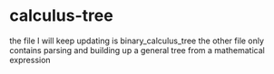 # calculus-tree
the file I will keep updating is binary_calculus_tree
the other file only contains parsing and building up a general tree from a mathematical expression

